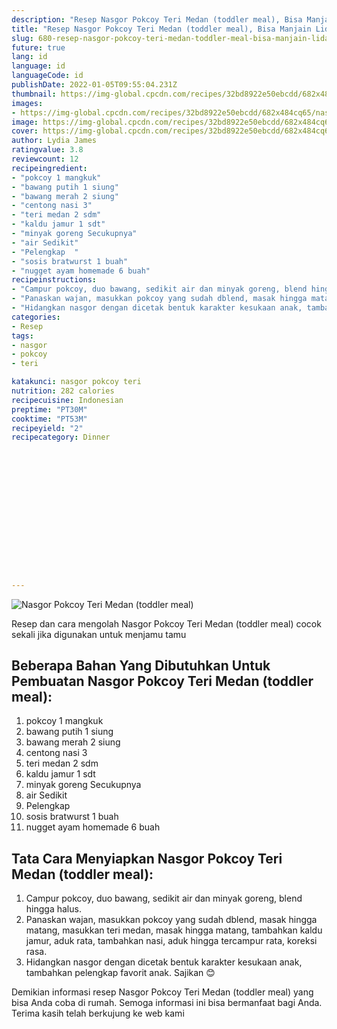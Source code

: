 ```yaml
---
description: "Resep Nasgor Pokcoy Teri Medan (toddler meal), Bisa Manjain Lidah"
title: "Resep Nasgor Pokcoy Teri Medan (toddler meal), Bisa Manjain Lidah"
slug: 680-resep-nasgor-pokcoy-teri-medan-toddler-meal-bisa-manjain-lidah
future: true
lang: id
language: id
languageCode: id
publishDate: 2022-01-05T09:55:04.231Z 
thumbnail: https://img-global.cpcdn.com/recipes/32bd8922e50ebcdd/682x484cq65/nasgor-pokcoy-teri-medan-toddler-meal-foto-resep-utama.png
images:
- https://img-global.cpcdn.com/recipes/32bd8922e50ebcdd/682x484cq65/nasgor-pokcoy-teri-medan-toddler-meal-foto-resep-utama.png
image: https://img-global.cpcdn.com/recipes/32bd8922e50ebcdd/682x484cq65/nasgor-pokcoy-teri-medan-toddler-meal-foto-resep-utama.png
cover: https://img-global.cpcdn.com/recipes/32bd8922e50ebcdd/682x484cq65/nasgor-pokcoy-teri-medan-toddler-meal-foto-resep-utama.png
author: Lydia James
ratingvalue: 3.8
reviewcount: 12
recipeingredient:
- "pokcoy 1 mangkuk"
- "bawang putih 1 siung"
- "bawang merah 2 siung"
- "centong nasi 3"
- "teri medan 2 sdm"
- "kaldu jamur 1 sdt"
- "minyak goreng Secukupnya"
- "air Sedikit"
- "Pelengkap  "
- "sosis bratwurst 1 buah"
- "nugget ayam homemade 6 buah"
recipeinstructions:
- "Campur pokcoy, duo bawang, sedikit air dan minyak goreng, blend hingga halus."
- "Panaskan wajan, masukkan pokcoy yang sudah dblend, masak hingga matang, masukkan teri medan, masak hingga matang, tambahkan kaldu jamur, aduk rata, tambahkan nasi, aduk hingga tercampur rata, koreksi rasa."
- "Hidangkan nasgor dengan dicetak bentuk karakter kesukaan anak, tambahkan pelengkap favorit anak. Sajikan 😊"
categories:
- Resep
tags:
- nasgor
- pokcoy
- teri

katakunci: nasgor pokcoy teri 
nutrition: 282 calories
recipecuisine: Indonesian
preptime: "PT30M"
cooktime: "PT53M"
recipeyield: "2"
recipecategory: Dinner


     
    
    
    
    
    
    
    
    
    
    
      
    
---
```



![Nasgor Pokcoy Teri Medan (toddler meal)](https://img-global.cpcdn.com/recipes/32bd8922e50ebcdd/682x484cq65/nasgor-pokcoy-teri-medan-toddler-meal-foto-resep-utama.png)

Resep dan cara mengolah  Nasgor Pokcoy Teri Medan (toddler meal) cocok sekali jika digunakan untuk menjamu tamu

<!--inarticleads1-->

## Beberapa Bahan Yang Dibutuhkan Untuk Pembuatan Nasgor Pokcoy Teri Medan (toddler meal):

1. pokcoy 1 mangkuk
1. bawang putih 1 siung
1. bawang merah 2 siung
1. centong nasi 3
1. teri medan 2 sdm
1. kaldu jamur 1 sdt
1. minyak goreng Secukupnya
1. air Sedikit
1. Pelengkap  
1. sosis bratwurst 1 buah
1. nugget ayam homemade 6 buah



<!--inarticleads2-->

## Tata Cara Menyiapkan Nasgor Pokcoy Teri Medan (toddler meal):

1. Campur pokcoy, duo bawang, sedikit air dan minyak goreng, blend hingga halus.
1. Panaskan wajan, masukkan pokcoy yang sudah dblend, masak hingga matang, masukkan teri medan, masak hingga matang, tambahkan kaldu jamur, aduk rata, tambahkan nasi, aduk hingga tercampur rata, koreksi rasa.
1. Hidangkan nasgor dengan dicetak bentuk karakter kesukaan anak, tambahkan pelengkap favorit anak. Sajikan 😊




Demikian informasi  resep Nasgor Pokcoy Teri Medan (toddler meal)   yang bisa Anda coba di rumah. Semoga informasi ini bisa bermanfaat bagi Anda. Terima kasih telah berkujung ke web kami
